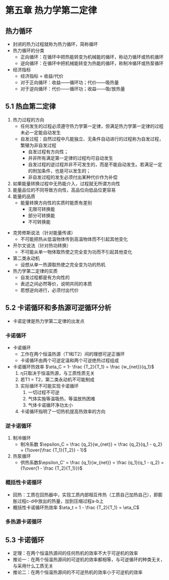# 第五章 热力学第二定律
## 热力循环
- 封闭的热力过程就称为热力循环，简称循环
- 热力循环的分类
	- 正向循环：在循环中把热能转变为机械能的循环，称动力循环或热机循环
	- 逆向循环：在循环中把机械能转变为热能的循环，称制冷循环或热泵循环
- 经济指标
	- 经济指标 = 收益/代价
	- 对于正向循环：收益——循环功；代价——吸热量
	- 对于逆向循环：代价——循环功；收益——吸/放热量
## 5.1 热血第二定律
1. 热力过程的方向
	- 任何发生的过程必须遵守热力学第一定律，但满足热力学第一定律的过程未必一定能自动发生
	- 自发过程：自然过程中凡能独立、无条件自动进行的过程称为自发过程，繁殖为非自发过程
		- 自发过程有方向性；
		- 并非所有满足第一定律的过程均可自动发生
		- 自发过程的逆过程并非不可发生的，而是不能自动发生。若满足一定的附加条件，也是可以发生的；
		- 非自发过程的发生必须付出某种代价作为补偿
2. 如果能量转换过程中无热能介入，过程就无所谓方向性
3. 能量品位的不同导致方向性，高品位向低品位更容易
4. 能量的品质
	- 能量转换方向性的实质时能质有差别
		- 无限可转换能
		- 部分可转换能
		- 不可转换能
- 克劳修斯说法（针对能量传递）
	- 不可能把热从低温物体传到高温物体而不引起其他变化
- 开尔文说法（针对热功转换）
	- 不可能从单一物体取热使之完全变为功而不引起其他变化
- 第二类永动机
	- 设想从单一热源取热使之完全变为功的热机
- 热力学第二定律的实质
	- 自发过程都是有方向性的
	- 表述之间必然等价，说明共同的本质
	- 若想逆向进行，必须付出代价
## 5.2 卡诺循环和多热源可逆循环分析
- 卡诺定律是热力学第二定律的出发点
### 卡诺循环
- 卡诺循环
	- 工作在两个恒温热源（T1和T2）间的理想可逆正循环
	- 卡诺循环由两个可逆定温和两个可逆绝热过程组成
- 卡诺循环热效率 $\eta_C = 1- \frac {T_2}{T_1} = \frac {w_{net}}{q_1}$
	1. η只取决于恒温热源，与工质性质无关
	2. 若T1 = T2，第二类永动机不可能制成
	3. 实际循环不可能实现卡诺循环
		1. 一切过程不可逆
		2. 气体实施等温吸热，等温放热困难
		3. 气体卡诺循环净功太小
	4. 卡诺循环指明了一切热机提高热效率的方向
### 逆卡诺循环
1. 制冷循环
	- 制冷系数 $\epsilon_C = \frac {q_2}{w_{net}} = \frac {q_2}{q_1 - q_2} = {1\over{\frac {T_1}{T_2}} - 1}$
2. 热泵循环
	- 供热系数$\epsilon_C' = \frac {q_1}{w_{net}} = \frac {q_1}{q_1 - q_2} = {1\over{1 - \frac {T_2}{T_1}}}$
### 概括性卡诺循环
- 回热：工质在回热器中，实现工质内部相互传热（工质自己加热自己），即膨胀过程c-d中放出的热量，加到压缩过程a-b上
- 概括性卡诺循环热效率 $\eta_t = 1 - \frac {T_2}{T_1} = \eta_C$
### 多热源卡诺循环
## 5.3 卡诺循环
- 定理：在两个恒温热源间的任何热机的效率不大于可逆机的效率
- 推论一：在两个恒温热源间的可逆机的效率都相等，与可逆循环的种类无关，与采用什么工质无关
- 推论二：在两个恒温热源间的不可逆热机的效率小于可逆机的效率
